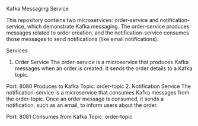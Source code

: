 Kafka Messaging Service

This repository contains two microservices: order-service and notification-service, which demonstrate Kafka messaging. The order-service produces messages related to order creation, and the notification-service consumes those messages to send notifications (like email notifications).

Services

1. Order Service
The order-service is a microservice that produces Kafka messages when an order is created. It sends the order details to a Kafka topic.

Port: 8080
Produces to Kafka Topic: order-topic
2. Notification Service
The notification-service is a microservice that consumes Kafka messages from the order-topic. Once an order message is consumed, it sends a notification, such as an email, to inform users about the order.

Port: 8081
Consumes from Kafka Topic: order-topic
